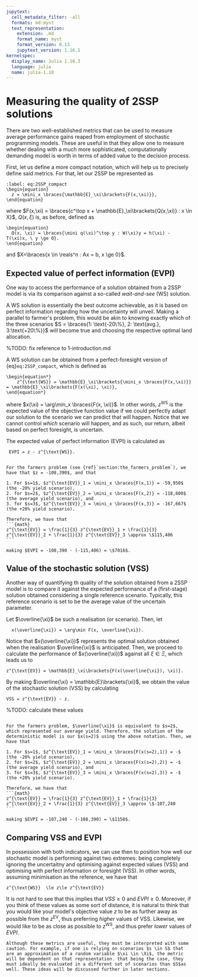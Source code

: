 ```yaml
---
jupytext:
  cell_metadata_filter: -all
  formats: md:myst
  text_representation:
    extension: .md
    format_name: myst
    format_version: 0.13
    jupytext_version: 1.16.1
kernelspec:
  display_name: Julia 1.10.3
  language: julia
  name: julia-1.10
---
```


# Measuring the quality of 2SSP solutions

There are two well-established metrics that can be used to measure average performance gains reaped from employment of stochastic programming models. These are useful in that they allow one to measure whether dealing with a much more sophisticated, computationally demanding model is worth in terms of added value to the decision process.

First, let us define a more compact notation, which will help us to precisely define said metrics. For that, let our 2SSP be represented as

```{math}
:label: eq:2SSP_compact
\begin{equation}
  z = \mini_x \braces{\mathbb{E}_\xi\brackets{F(x,\xi)}},
\end{equation}
```

where $F(x,\xi) = \braces{c^\top x + \mathbb{E}_\xi\brackets{Q(x,\xi)} : x \in X}$, $Q(x,\xi)$ is, as before, defined as

```{math}
\begin{equation} 
  Q(x, \xi) = \braces{\mini q(\xi)^\top y : W(\xi)y = h(\xi) - T(\xi)x, \ y \ge 0}.
\end{equation}
```

and $X=\braces{x \in \reals^n : Ax = b, x \ge 0}$.

## Expected value of perfect information (EVPI)

One way to access the performance of a solution obtained from a 2SSP model is via its comparison against a so-called *wait-and-see* (WS) solution.

A WS solution is essentially the best outcome achievable, as it is based on perfect information regarding how the uncertainty will unveil. Making a parallel to farmer's problem, this would be akin to knowing exactly which of the three scenarios $S = \braces{1: \text{-20\%}, 2: \text{avg.}, 3:\text{+20\%}}$ will become true and choosing the respective optimal land allocation. 

%TODO: fix reference to 1-introduction.md

A WS solution can be obtained from a perfect-foresight version of {eq}`eq:2SSP_compact`, which is defined as

```{math}
\begin{equation*}
	z^{\text{WS}} = \mathbb{E}_\xi\brackets{\mini_x \braces{F(x,\xi)}} = \mathbb{E}_\xi\brackets{F(x(\xi), \xi)},
\end{equation*}
```

where $x(\xi) = \arg\min_x \braces{F(x, \xi)}$. In other words, $z^{\text{WS}}$ is the expected value of the objective function value if we could perfectly adapt our solution to the scenario we can predict that will happen. Notice that we cannot control *which* scenario will happen, and as such, our return, albeit based on perfect foresight, is uncertain.

The expected value of perfect information (EVPI) is calculated as

```{math}
 EVPI = z - z^{\text{WS}}.
```

````{prf:example} The farmer's problem EVPI

For the farmers problem (see {ref}`section:the_farmers_problem`), we have that $z = -108,390$, and that 

1. For $s=1$, $z^{\text{EV}}_1 = \mini_x \braces{F(x,1)} = -59,950$ (the -20% yield scenario),
2. for $s=2$, $z^{\text{EV}}_2 = \mini_x \braces{F(x,2)} = -118,600$ (the average yield scenario), and
3. for $s=3$, $z^{\text{EV}}_3 = \mini_x \braces{F(x,3)} = -167,667$ (the +20% yield scenario).

Therefore, we have that 
```{math}
z^{\text{EV}} = \frac{1}{3} z^{\text{EV}}_1 + \frac{1}{3} z^{\text{EV}}_2 + \frac{1}{3} z^{\text{EV}}_3 \approx \$115,406
```

making $EVPI = -108,390 - (-115,406) = \$7016$. 
````

## Value of the stochastic solution (VSS)

Another way of quantifying th quality of the solution obtained from a 2SSP model is to compare it against the expected performance of a (first-stage) solution obtained considering a single reference scenario. Typically, this reference scenario is set to be the average value of the uncertain parameter.

Let $\overline{\xi}$ be such a realisation (or scenario). Then, let

```{math}
  x(\overline{\xi}) = \arg\min F(x, \overline{\xi}).
```

Notice that $x(\overline{\xi})$ represents the optimal solution obtained when the realisation $\overline{\xi}$ is anticipated. Then, we proceed to calculate the performance of $x(\overline{\xi})$ against all $\xi \in \Xi$, which leads us to

```{math}
z^{\text{EV}} = \mathbb{E}_\xi\brackets{F(x(\overline{\xi}), \xi)}.
```

By making $\overline{\xi} = \mathbb{E}\brackets{\xi}$, we obtain the value of the stochastic solution (VSS) by calculating
```{math}
VSS = z^{\text{EV}} - z.
```

%TODO: calculate these values
````{prf:example} The farmer's problem VSS

For the farmers problem, $\overline{\xi}$ is equivalent to $s=2$, which represented our average yield. Therefore, the solution of the deterministic model is our $x(s=2)$ using the above notation. Then, we have that 

1. For $s=1$, $z^{\text{EV}}_1 = \mini_x \braces{F(x(s=2),1)} = -$ (the -20% yield scenario),
2. for $s=2$, $z^{\text{EV}}_2 = \mini_x \braces{F(x(s=2),2)} = -$ (the average yield scenario), and
3. for $s=3$, $z^{\text{EV}}_3 = \mini_x \braces{F(x(s=2),3)} = -$ (the +20% yield scenario).

Therefore, we have that 
```{math}
z^{\text{EV}} = \frac{1}{3} z^{\text{EV}}_1 + \frac{1}{3} z^{\text{EV}}_2 + \frac{1}{3} z^{\text{EV}}_3 \approx \$-107,240
```

making $EVPI = -107,240 - (-108,390) = \$1150$. 
````

## Comparing VSS and EVPI

In possession with both indicators, we can use then to position how well our stochastic model is performing against two extremes: being completely ignoring the uncertaitny and optimising against expected values (VSS) and optimising with perfect information or foresight (VSS). In other words, assuming minimisation as the reference, we have that

```{math}
z^{\text{WS}}  \le z\le z^{\text{EV}}
```

It is not hard to see that this implies that $VSS \ge 0$ and $EVPI \ge 0$. Moreover, if you think of these values as some sort of distance, it is natural to think that you would like your model's objective value $z$ to be as further away as possible from the $z^{\text{EV}}$, thus preferring *higher* values of VSS. Likewise, we would like to be as close as possible to $z^{\text{WS}}$, and thus prefer *lower* values of $EVPI$.

```{warning}
Although these metrics are useful, they must be interpreted with some caution. For example, if one is relying on scenarios $s \in S$ that are an approximation of a random variable $\xi \in \Xi$, the metric will be dependent on that representation. that being the case, they must ideally be evaluated in a different set of scenarios than $S$as well. These ideas will be discussed further in later sections.
```
